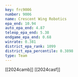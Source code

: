 ```yaml
---
key: frc9006
number: 9006
name: Crescent Wing Robotics
epa_end: 10.94
auto_epa_end: 4.87
teleop_epa_end: 5.38
endgame_epa_end: 0.68
winrate: 0.381
district_epa_rank: 1099
district_epa_percentile: 0.3898
type: Team
---
```

[[2024camb]]
[[2024casf]]
